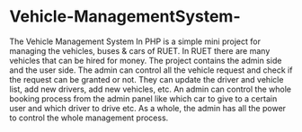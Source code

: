 # Vehicle-ManagementSystem-
The Vehicle Management System In PHP is a simple mini project for managing the vehicles, buses &amp; cars of RUET. In RUET there are many vehicles that can be hired for money. The project contains the admin side and the user side. The admin can control all the vehicle request and check if the request can be granted or not. They can update the driver and vehicle list, add new drivers, add new vehicles, etc. An admin can control the whole booking process from the admin panel like which car to give to a certain user and which driver to drive etc. As a whole, the admin has all the power to control the whole management process.
